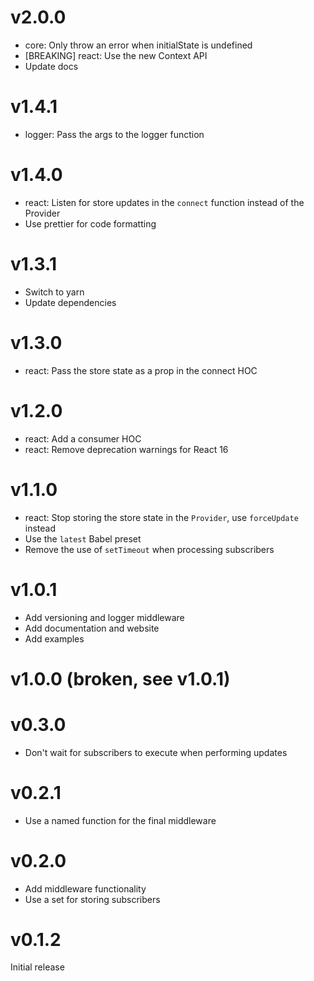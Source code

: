 # v2.0.0

- core: Only throw an error when initialState is undefined
- [BREAKING] react: Use the new Context API
- Update docs

# v1.4.1

- logger: Pass the args to the logger function

# v1.4.0

- react: Listen for store updates in the `connect` function instead of the Provider
- Use prettier for code formatting

# v1.3.1

- Switch to yarn
- Update dependencies

# v1.3.0

- react: Pass the store state as a prop in the connect HOC

# v1.2.0

- react: Add a consumer HOC
- react: Remove deprecation warnings for React 16

# v1.1.0

- react: Stop storing the store state in the `Provider`, use `forceUpdate`
  instead
- Use the `latest` Babel preset
- Remove the use of `setTimeout` when processing subscribers

# v1.0.1

- Add versioning and logger middleware
- Add documentation and website
- Add examples

# v1.0.0 (broken, see v1.0.1)

# v0.3.0

- Don't wait for subscribers to execute when performing updates

# v0.2.1

- Use a named function for the final middleware

# v0.2.0

- Add middleware functionality
- Use a set for storing subscribers

# v0.1.2

Initial release
